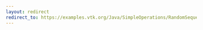 ```yaml
---
layout: redirect
redirect_to: https://examples.vtk.org/Java/SimpleOperations/RandomSequence/
---
```

